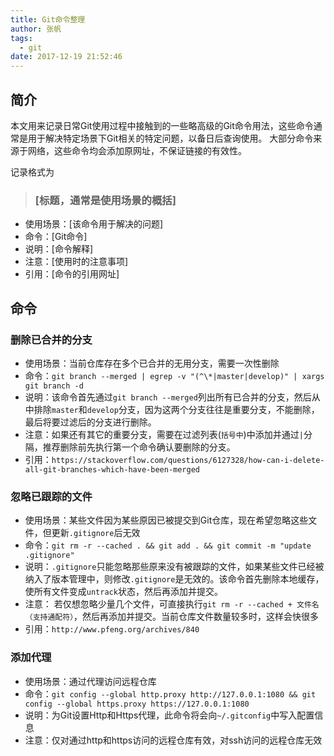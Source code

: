 ```yaml
---
title: Git命令整理
author: 张帆
tags:
  - git
date: 2017-12-19 21:52:46
---
```


## 简介

本文用来记录日常Git使用过程中接触到的一些略高级的Git命令用法，这些命令通常是用于解决特定场景下Git相关的特定问题，以备日后查询使用。
大部分命令来源于网络，这些命令均会添加原网址，不保证链接的有效性。

记录格式为

> ### [标题，通常是使用场景的概括]
 - 使用场景：[该命令用于解决的问题]
 - 命令：[Git命令]
 - 说明：[命令解释]
 - 注意：[使用时的注意事项]
 - 引用：[命令的引用网址]

<!--more-->

## 命令

### 删除已合并的分支

- 使用场景：当前仓库存在多个已合并的无用分支，需要一次性删除
- 命令：`git branch --merged | egrep -v "(^\*|master|develop)" | xargs git branch -d`
- 说明：该命令首先通过`git branch --merged`列出所有已合并的分支，然后从中排除`master`和`develop`分支，因为这两个分支往往是重要分支，不能删除，最后将要过滤后的分支进行删除。
- 注意：如果还有其它的重要分支，需要在过滤列表(`括号中`)中添加并通过`|`分隔，推荐删除前先执行第一个命令确认要删除的分支。
- 引用：`https://stackoverflow.com/questions/6127328/how-can-i-delete-all-git-branches-which-have-been-merged`

### 忽略已跟踪的文件

- 使用场景：某些文件因为某些原因已被提交到Git仓库，现在希望忽略这些文件，但更新`.gitignore`后无效
- 命令：`git rm -r --cached . && git add . && git commit -m "update .gitignore"`
- 说明：`.gitignore`只能忽略那些原来没有被跟踪的文件，如果某些文件已经被纳入了版本管理中，则修改`.gitignore`是无效的。该命令首先删除本地缓存，使所有文件变成`untrack`状态，然后再添加并提交。
- 注意： 若仅想忽略少量几个文件，可直接执行`git rm -r --cached + 文件名（支持通配符）`，然后再添加并提交。当前仓库文件数量较多时，这样会快很多
- 引用：`http://www.pfeng.org/archives/840`

### 添加代理

- 使用场景：通过代理访问远程仓库
- 命令：`git config --global http.proxy http://127.0.0.1:1080 && git config --global https.proxy https://127.0.0.1:1080`
- 说明：为Git设置Http和Https代理，此命令将会向`~/.gitconfig`中写入配置信息
- 注意：仅对通过http和https访问的远程仓库有效，对ssh访问的远程仓库无效

